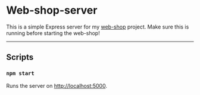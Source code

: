 # Web-shop-server

This is a simple Express server for my [web-shop](https://github.com/MortenEmde/web-shop) project.
Make sure this is running before starting the web-shop!

---------------------------------------------------------------------------------

## Scripts

### `npm start`

Runs the server on [http://localhost:5000](http://localhost:5000).<br />
